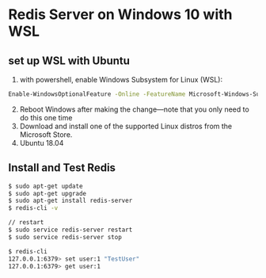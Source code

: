 # Redis Server on Windows 10 with WSL

## set up WSL with Ubuntu

1. with powershell, enable Windows Subsystem for Linux (WSL):

```bash
Enable-WindowsOptionalFeature -Online -FeatureName Microsoft-Windows-Subsystem-Linux
```

2. Reboot Windows after making the change—note that you only need to do this one time
3. Download and install one of the supported Linux distros from the Microsoft Store.
4. Ubuntu 18.04

## Install and Test Redis

```bash
$ sudo apt-get update
$ sudo apt-get upgrade
$ sudo apt-get install redis-server
$ redis-cli -v

// restart
$ sudo service redis-server restart
$ sudo service redis-server stop

$ redis-cli
127.0.0.1:6379> set user:1 "TestUser"
127.0.0.1:6379> get user:1
```

